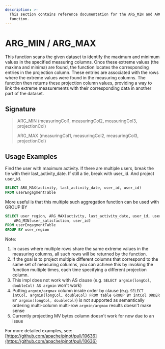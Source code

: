 ```yaml
---
description: >-
  This section contains reference documentation for the ARG_MIN and ARG_MAX
  function.
---
```


# ARG\_MIN / ARG\_MAX

This function scans the given dataset to identify the maximum and minimum values in the specified measuring columns. Once these extreme values (the maxima and minima) are found, the function locates the corresponding entries in the projection column. These entries are associated with the rows where the extreme values were found in the measuring columns. The function then returns these projection column values, providing a way to link the extreme measurements with their corresponding data in another part of the dataset.

## Signature

> ARG\_MIN (measuringCol1, measuringCol2, measuringCol3, projectionCol)
>
> ARG\_MAX (measuringCol1, measuringCol2, measuringCol3, projectionCol)

## Usage Examples

Find the user with maximum activity. If there are multiple users, break the tie with their last\_activity\_date. If still a tie, break with user\_id. And project user\_id.

```sql
SELECT ARG_MAX(activity, last_activity_date, user_id, user_id)
FROM userEngagmentTable
```

More useful is that this multiple such aggregation function can be used with GROUP BY

```sql
SELECT user_region, ARG_MAX(activity, last_activity_date, user_id, user_id),
    ARG_MIN(user_satisfaction, user_id)
FROM userEngagmentTable
GROUP BY user_region
```

Note:&#x20;

1. In cases where multiple rows share the same extreme values in the measuring columns, all such rows will be returned by the function.&#x20;
2. If the goal is to project multiple different columns that correspond to the same set of measuring columns, you can achieve this by invoking the function multiple times, each time specifying a different projection column.
3. This impl does not work with AS clause (e.g. `SELECT argmin(longCol, doubleCol) AS argmin` won't work)
4. Putting `argmin/argmax` column inside order by clause (e.g. `SELECT intCol, argmin(longCol, doubleCol) FROM table GROUP BY intCol ORDER BY argmin(longCol, doubleCol)`) is not supported as semantically ordering multi-column multi-row `argmin/argmax` results doesn't make sense
5. Currently projecting MV bytes column doesn't work for now due to an issue

For more detailed examples, see: [https://github.com/apache/pinot/pull/10636](https://github.com/apache/pinot/pull/10636)  &#x20;
